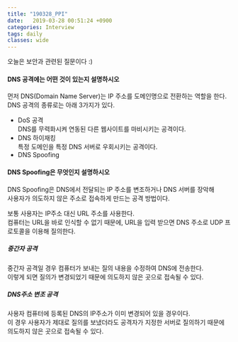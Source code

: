 ```yaml
---
title: "190328_PPI"
date:   2019-03-28 00:51:24 +0900
categories: Interview
tags: daily
classes: wide
---
```


오늘은 보안과 관련된 질문이다 :)  
  
#### DNS 공격에는 어떤 것이 있는지 설명하시오

먼저 DNS(Domain Name Server)는 IP 주소를 도메인명으로 전환하는 역할을 한다.  
DNS 공격의 종류로는 아래 3가지가 있다.  
   
- DoS 공격  
DNS를 무력화시켜 연동된 다른 웹사이트를 마비시키는 공격이다.  
- DNS 하이재킹  
특정 도메인을 특정 DNS 서버로 우회시키는 공격이다.  
- DNS Spoofing

#### DNS Spoofing은 무엇인지 설명하시오

DNS Spoofing은 DNS에서 전달되는 IP 주소를 변조하거나 DNS 서버를 장악해  
사용자가 의도하지 않은 주소로 접속하게 만드는 공격 방법이다.  

보통 사용자는 IP주소 대신 URL 주소를 사용한다.  
컴퓨터는 URL을 바로 인식할 수 없기 때문에, URL을 입력 받으면 DNS 주소로 UDP 프로토콜을 이용해 질의한다.  

##### 중간자 공격

중간자 공격일 경우 컴퓨터가 보내는 질의 내용을 수정하여 DNS에 전송한다.  
이렇게 되면 질의가 변경되었기 때문에 의도하지 않은 곳으로 접속될 수 있다.  

##### DNS주소 변조 공격

사용자 컴퓨터에 등록된 DNS의 IP주소가 이미 변경되어 있을 경우이다.  
이 경우 사용자가 제대로 질의를 보냈더라도 공격자가 지정한 서버로 질의하기 때문에  
의도하지 않은 곳으로 접속될 수 있다.  